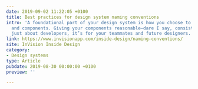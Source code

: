 ```yaml
---
date: 2019-09-02 11:22:05 +0100
title: Best practices for design system naming conventions
intro: 'A foundational part of your design system is how you choose to name styles
  and components. Giving your components reasonable—dare I say, consistent—names isn’t
  just about developers, it’s for your teammates and future designers. '
link: https://www.invisionapp.com/inside-design/naming-conventions/
site: InVision Inside Design
category:
- Design systems
type: Article
pubdate: 2019-08-30 00:00:00 +0100
preview: ''

---
```

